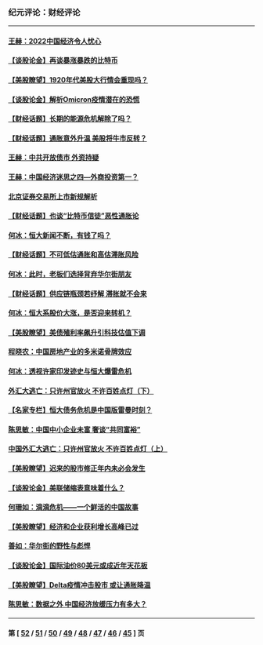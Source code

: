 ### 纪元评论：财经评论
---
#### [王赫：2022中国经济令人忧心](../../pages/nsc1026/n13480433.md) 
#### [【谈股论金】再谈暴涨暴跌的比特币](../../pages/nsc1026/n13428036.md) 
#### [【美股瞭望】1920年代美股大行情会重现吗？](../../pages/nsc1026/n13425425.md) 
#### [【谈股论金】解析Omicron疫情潜在的恐慌](../../pages/nsc1026/n13403704.md) 
#### [【财经话题】长期的能源危机解除了吗？](../../pages/nsc1026/n13378041.md) 
#### [【财经话题】通胀意外升温 美股将牛市反转？](../../pages/nsc1026/n13370659.md) 
#### [王赫：中共开放债市 外资持疑](../../pages/nsc1026/n13366203.md) 
#### [王赫：中国经济迷思之四—外商投资第一？](../../pages/nsc1026/n13354150.md) 
#### [北京证券交易所上市新规解析](../../pages/nsc1026/n13348292.md) 
#### [【财经话题】也谈“比特币信徒”恶性通胀论](../../pages/nsc1026/n13331972.md) 
#### [何冰：恒大新闻不断，有钱了吗？](../../pages/nsc1026/n13325002.md) 
#### [【财经话题】不可低估通胀和高估滞胀风险](../../pages/nsc1026/n13300505.md) 
#### [何冰：此时，老板们选择背弃华尔街朋友](../../pages/nsc1026/n13295291.md) 
#### [【财经话题】供应链瓶颈若纾解 滞胀就不会来](../../pages/nsc1026/n13286759.md) 
#### [何冰：恒大系股价大涨，是否迎来转机？](../../pages/nsc1026/n13276822.md) 
#### [【美股瞭望】美债殖利率飙升引科技估值下调](../../pages/nsc1026/n13267775.md) 
#### [程晓农：中国房地产业的多米诺骨牌效应](../../pages/nsc1026/n13259673.md) 
#### [何冰：透视许家印发迹史与恒大爆雷危机](../../pages/nsc1026/n13253937.md) 
#### [外汇大逃亡：只许州官放火 不许百姓点灯（下）](../../pages/nsc1026/n13245748.md) 
#### [【名家专栏】恒大债务危机是中国版雷曼时刻？](../../pages/nsc1026/n13242613.md) 
#### [陈思敏：中国中小企业未富 奢谈“共同富裕”](../../pages/nsc1026/n13241213.md) 
#### [中国外汇大逃亡：只许州官放火 不许百姓点灯（上）](../../pages/nsc1026/n13228773.md) 
#### [【美股瞭望】迟来的股市修正年内未必会发生](../../pages/nsc1026/n13223100.md) 
#### [【谈股论金】美联储缩表意味着什么？](../../pages/nsc1026/n13174610.md) 
#### [何珊如：滴滴危机——一个鲜活的中国故事](../../pages/nsc1026/n13151962.md) 
#### [【美股瞭望】经济和企业获利增长高峰已过](../../pages/nsc1026/n13134466.md) 
#### [善如：华尔街的野性与彪悍](../../pages/nsc1026/n13112664.md) 
#### [【谈股论金】国际油价80美元或成近年天花板](../../pages/nsc1026/n13108524.md) 
#### [【美股瞭望】Delta疫情冲击股市 或让通胀降温](../../pages/nsc1026/n13100297.md) 
#### [陈思敏：数据之外 中国经济放缓压力有多大？](../../pages/nsc1026/n13085576.md) 

---
#### 第 [ [52](./52.md) / [51](./51.md) / [50](./50.md) / [49](./49.md) / [48](./48.md) / [47](./47.md) / [46](./46.md) / [45](./45.md) ] 页
